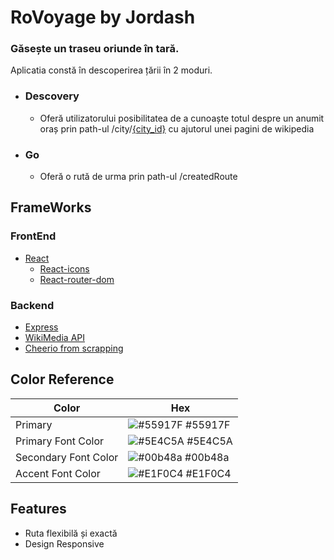 
# RoVoyage by Jordash
### Găsește un traseu oriunde în tară.
Aplicatia constă în descoperirea țării în 2 moduri.
- ### Descovery
  - Oferă utilizatorului posibilitatea de a cunoaște totul despre un anumit oraș prin path-ul /city/[{city_id}](https://gist.github.com/mgax/7468143) cu ajutorul unei pagini de wikipedia
- ### Go
    - Oferă o rută de urma prin path-ul /createdRoute





## FrameWorks

### FrontEnd
- [React](https://react.dev)
  - [React-icons](https://react-icons.github.io/react-icons/)
  - [React-router-dom](https://reactrouter.com/en/main)
### Backend
- [Express](https://expressjs.com)
- [WikiMedia API](https://www.wikimedia.org)
- [Cheerio from scrapping](https://cheerio.js.org)

## Color Reference

| Color             | Hex                                                                |
| ----------------- | ------------------------------------------------------------------ |
| Primary | ![#55917F](https://via.placeholder.com/10/55917F?text=+) #55917F |
| Primary Font Color  | ![#5E4C5A](https://via.placeholder.com/10/5E4C5A?text=+) #5E4C5A |
| Secondary Font Color | ![#00b48a](https://via.placeholder.com/10/00b48a?text=+) #00b48a |
| Accent Font Color | ![#E1F0C4](https://via.placeholder.com/10/E1F0C4?text=+) #E1F0C4 |


## Features

- Ruta flexibilă și exactă
- Design Responsive
